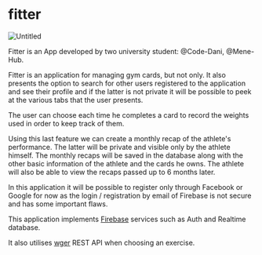 # fitter

![Untitled](readme%20md%2082a25de8b0394c0eb24c0fafb04163c6/Untitled.png)

Fitter is an App developed by two university student: @Code-Dani, @Mene-Hub.

Fitter is an application for managing gym cards, but not only. It also presents the option to search for other users registered to the application and see their profile and if the latter is not private it will be possible to peek at the various tabs that the user presents.

The user can choose each time he completes a card to record the weights used in order to keep track of them.

Using this last feature we can create a monthly recap of the athlete's performance. The latter will be private and visible only by the athlete himself. The monthly recaps will be saved in the database along with the other basic information of the athlete and the cards he owns. The athlete will also be able to view the recaps passed up to 6 months later.

In this application it will be possible to register only through Facebook or Google for now as the login / registration by email of Firebase is not secure and has some important flaws.

This application implements [Firebase](https://firebase.google.com/) services such as Auth and Realtime database.

It also utilises [wger](https://github.com/wger-project/wger) REST API when choosing an exercise.
